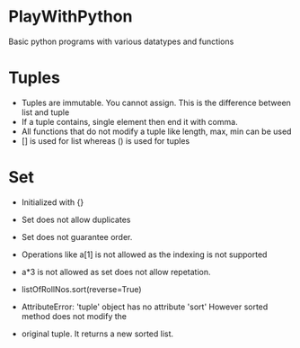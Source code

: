 # PlayWithPython
Basic python programs with various datatypes and functions


# Tuples
* Tuples are immutable. You cannot assign. This is the difference between list and tuple
* If a tuple contains, single element then end it with comma.
* All functions that do not modify a tuple like length, max, min can be used
* [] is used for list whereas () is used for tuples

# Set 
* Initialized with {} 
* Set does not allow duplicates
* Set does not guarantee order. 
* Operations like a[1] is not allowed as the indexing is not supported
* a*3 is not allowed as set does not allow repetation.

* listOfRollNos.sort(reverse=True)
* AttributeError: 'tuple' object has no attribute 'sort' However sorted method does not modify the 
* original tuple. It returns a new sorted list.